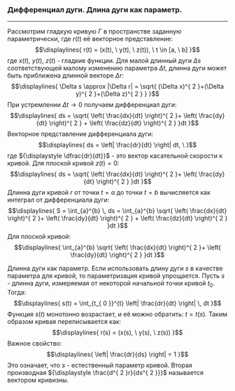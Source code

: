 ### Дифференциал дуги. Длина дуги как параметр.
---
Рассмотрим гладкую кривую ${\displaystyle \Gamma}$ в пространстве заданную параметрически, где ${\displaystyle r(t)}$ её векторное представление:
$$\displaylines{
r(t) = (x(t), \  y(t), \  z(t)), \  t \in  [a, \  b]
}$$
где ${\displaystyle x(t), \ y(t), \ z(t)}$ - гладкие функции.
Для малой длинный дуги ${\displaystyle \Delta s}$ соответствующей малому изменению параметра ${\displaystyle \Delta t}$, длинна дуги может быть приближена длинной векторе ${\displaystyle \Delta r}$:
$$\displaylines{
\Delta s \approx |\Delta r| = \sqrt{ (\Delta x)^{ 2 }+(\Delta y)^{ 2 }+(\Delta z)^{ 2 } }
}$$
При устремлении ${\displaystyle \Delta t \to 0}$ получаем дифференциал дуги:
$$\displaylines{
ds = \sqrt{ \left( \frac{dx}{dt}  \right)^{ 2 }+ \left( \frac{dy}{dt}  \right)^{ 2 } + \left( \frac{dz}{dt} \right)^{ 2 } }dt
}$$
Векторное представление дифференциала дуги:
$$\displaylines{
ds = \left| \frac{dr}{dt} \right| dt, \  
}$$
где ${\displaystyle \dfrac{dr}{dt}}$ - это вектор касательной скорости к кривой.
Для плоской кривой ${\displaystyle z(t) = 0}$:
$$\displaylines{
ds = \sqrt{ \left( \frac{dx}{dt}  \right)^{ 2 }+ \left( \frac{dy}{dt}  \right)^{ 2 }  }dt
}$$
Длинна дуги кривой ${\displaystyle r}$ от точки ${\displaystyle t = a}$ до точки ${\displaystyle t = b}$ вычисляется как интеграл от дифференциала дуги:
$$\displaylines{
S = \int_{a}^{b}  \, ds = \int_{a}^{b}  \sqrt{ \left( \frac{dx}{dt}  \right)^{ 2 }+ \left( \frac{dy}{dt}  \right)^{ 2 } + \left( \frac{dz}{dt} \right)^{ 2 } }dt  
}$$
Для плоской кривой:
$$\displaylines{
\int_{a}^{b}  \sqrt{ \left( \frac{dx}{dt}  \right)^{ 2 }+ \left( \frac{dy}{dt}  \right)^{ 2 } }dt  
}$$

Длинна дуги как параметр. Если использовать длину дуги ${\displaystyle s}$ в качестве параметра для кривой, то параметризация кривой упрощается. Пусть ${\displaystyle s}$ - длинна дуги, измеряемая от некоторой начальной точки кривой ${\displaystyle t_{ 0 }}$. Тогда:
$$\displaylines{
s(t) = \int_{t_{ 0 }}^{t} \left| \frac{dr}{dt} \right|  \, dt 
}$$
Функция ${\displaystyle s(t)}$ монотонно возрастает, и её можно обратить: ${\displaystyle t = t(s)}$. Таким образом кривая переписывается как:
$$\displaylines{
r(s) = (x(s), \  y(s), \  z(s))
}$$
Важное свойство:
$$\displaylines{
\left| \frac{dr}{ds} \right|  = 1
}$$
Это означает, что ${\displaystyle s}$ - естественный параметр кривой.
Вторая производная ${\displaystyle \frac{d^{ 2 }r}{ds^{ 2 }}}$ называется вектором кривизны.
